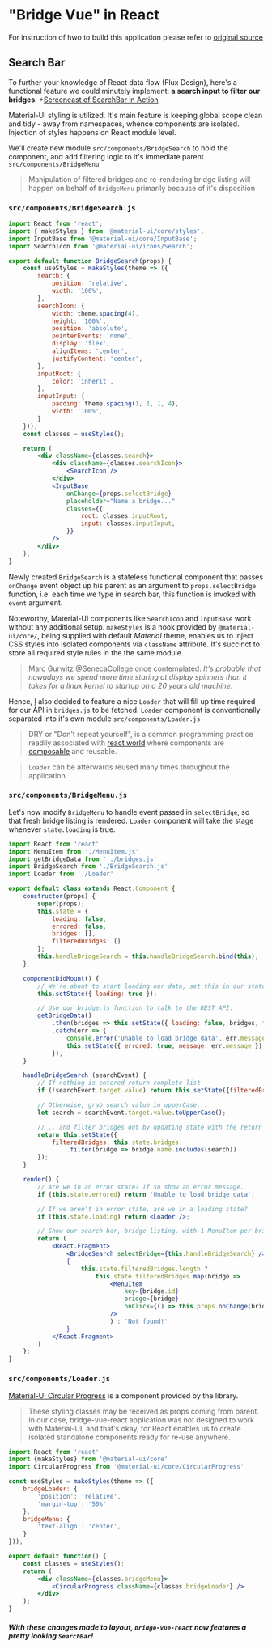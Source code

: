 # "Bridge Vue" in React

For instruction of hwo to build this application please refer to [original source](https://github.com/humphd/web422/tree/master/Code%20Examples/week5/bridge-react)
## Search Bar

To further your knowledge of React data flow (Flux Design), here's a functional feature we could minutely implement: **a search input to filter our bridges**.
+[Screencast of SearchBar in Action](screenshots/search-bar.gif)

Material-UI styling is utilized. It's main feature is keeping global scope clean and tidy - away from namespaces, whence components are isolated. Injection of styles happens on React module level.

We'll create new module `src/components/BridgeSearch` to hold the component, and add filtering logic to it's immediate parent `src/components/BridgeMenu`

> Manipulation of filtered bridges and re-rendering bridge listing will happen on behalf of `BridgeMenu` primarily because of it's disposition
### `src/components/BridgeSearch.js`
```jsx harmony
import React from 'react';
import { makeStyles } from '@material-ui/core/styles';
import InputBase from '@material-ui/core/InputBase';
import SearchIcon from '@material-ui/icons/Search';

export default function BridgeSearch(props) {
    const useStyles = makeStyles(theme => ({
        search: {
            position: 'relative',
            width: '100%',
        },
        searchIcon: {
            width: theme.spacing(4),
            height: '100%',
            position: 'absolute',
            pointerEvents: 'none',
            display: 'flex',
            alignItems: 'center',
            justifyContent: 'center',
        },
        inputRoot: {
            color: 'inherit',
        },
        inputInput: {
            padding: theme.spacing(1, 1, 1, 4),
            width: '100%',
        }
    }));
    const classes = useStyles();

    return (
        <div className={classes.search}>
            <div className={classes.searchIcon}>
                <SearchIcon />
            </div>
            <InputBase
                onChange={props.selectBridge}
                placeholder="Name a bridge..."
                classes={{
                    root: classes.inputRoot,
                    input: classes.inputInput,
                }}
            />
        </div>
    );
}
```

Newly created `BridgeSearch` is a stateless functional component that passes `onChange` event object up his parent as an argument to `props.selectBridge` function, i.e. each time we type in search bar, this function is invoked with `event` argument.

Noteworthy, Material-UI components like `SearchIcon` and `InputBase` work without any additional setup. `makeStyles` is a hook provided by `@material-ui/core/`, being supplied with default _Material_ theme, enables us to inject CSS styles into isolated components via `className` attribute. It's succinct to store all required style rules in the the same module.

> Marc Gurwitz @SenecaCollege once contemplated: _It's probable that nowadays we spend more time staring at display spinners than it takes for a linux kernel to startup on a 20 years old machine_.

Hence, [I](https://github.com/fosteman/) also decided to feature a nice `Loader` that will fill up time required for our API in `bridges.js` to be fetched. `Loader` component is conventionally separated into it's own module `src/components/Loader.js`
> DRY or "Don't repeat yourself", is a common programming practice readily associated with [react world](https://reactjs.org/docs/thinking-in-react.html) where components are [composable](https://reactjs.org/docs/composition-vs-inheritance.html) and reusable. 

>`Loader` can be afterwards reused many times throughout the application

### `src/components/BridgeMenu.js`
Let's now modify `BridgeMenu` to handle event passed in `selectBridge`, so that fresh bridge listing is rendered. `Loader` component will take the stage whenever `state.loading` is true.
```jsx harmony
import React from 'react'
import MenuItem from './MenuItem.js'
import getBridgeData from '../bridges.js'
import BridgeSearch from './BridgeSearch.js'
import Loader from './Loader'

export default class extends React.Component {
    constructor(props) {
        super(props);
        this.state = {
            loading: false,
            errored: false,
            bridges: [],
            filteredBridges: []
        };
        this.handleBridgeSearch = this.handleBridgeSearch.bind(this);
    }

    componentDidMount() {
        // We're about to start loading our data, set this in our state.
        this.setState({ loading: true });

        // Use our bridge.js function to talk to the REST API.
        getBridgeData()
            .then(bridges => this.setState({ loading: false, bridges, filteredBridges: bridges, error: '' }))
            .catch(err => {
                console.error('Unable to load bridge data', err.message);
                this.setState({ errored: true, message: err.message });
            });
    }

    handleBridgeSearch (searchEvent) {
        // If nothing is entered return complete list
        if (!searchEvent.target.value) return this.setState({filteredBridges: this.state.bridges});

        // Otherwise, grab search value in upperCase...
        let search = searchEvent.target.value.toUpperCase();

        // ...and filter bridges out by updating state with the return value of .include method, regex alternative of which: new RegExp(/+search+/)
        return this.setState({
            filteredBridges: this.state.bridges
                .filter(bridge => bridge.name.includes(search))
        });
    }

    render() {
        // Are we in an error state? If so show an error message.
        if (this.state.errored) return 'Unable to load bridge data';

        // If we aren't in error state, are we in a loading state?
        if (this.state.loading) return <Loader />;

        // Show our search bar, bridge listing, with 1 MenuItem per bridge
        return (
            <React.Fragment>
                <BridgeSearch selectBridge={this.handleBridgeSearch} />
                {
                    this.state.filteredBridges.length ?
                        this.state.filteredBridges.map(bridge =>
                            <MenuItem
                                key={bridge.id}
                                bridge={bridge}
                                onClick={() => this.props.onChange(bridge)}
                            />
                            ) : 'Not found!'
                }
            </React.Fragment>
        )
    };
}
```
### `src/components/Loader.js`
[Material-UI Circular Progress](https://material-ui.com/components/progress/) is a component provided by the library. 
> These styling classes may be received as props coming from parent. In our case, bridge-vue-react application was not designed to work with Material-UI, and that's okay, for React enables us to create isolated standalone components ready for re-use anywhere.
```jsx harmony
import React from 'react'
import {makeStyles} from '@material-ui/core'
import CircularProgress from '@material-ui/core/CircularProgress'

const useStyles = makeStyles(theme => ({
    bridgeLoader: {
        'position': 'relative',
        'margin-top': '50%'
    },
    bridgeMenu: {
        'text-align': 'center',
    }
}));

export default function() {
    const classes = useStyles();
    return (
        <div className={classes.bridgeMenu}>
            <CircularProgress className={classes.bridgeLoader} />
        </div>
    );
}
```

##### With these changes made to layout, `bridge-vue-react` now features a pretty looking `SearchBar`!
